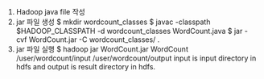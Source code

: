 1. Hadoop java file 작성
2. jar 파일 생성
$ mkdir wordcount_classes
$ javac -classpath $HADOOP_CLASSPATH -d wordcount_classes WordCount.java
$ jar -cvf WordCount.jar -C wordcount_classes/ .
3. jar 파일 실행
$ hadoop jar WordCount.jar WordCount /user/wordcount/input /user/wordcount/output
input is input directory in hdfs and output is result directory in hdfs.